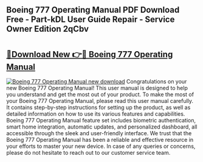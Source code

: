 ## Boeing 777 Operating Manual PDF Download Free - Part-kDL User Guide Repair - Service Owner Edition 2qCbv

# <h2><a href="http://bc26904.oget.top/?id=Boeing+777+Operating+Manual">🔗Download New 👉🔴 Boeing 777 Operating Manual</a></h2>

[![Boeing 777 Operating Manual new download](https://i.imgur.com/5g1atiW.png)](http://bc26904.oget.top/?id=Boeing+777+Operating+Manual)
Congratulations on your new Boeing 777 Operating Manual! This user manual is designed to help you understand and get the most out of your product. To make the most of your Boeing 777 Operating Manual, please read this user manual carefully. It contains step-by-step instructions for setting up the product, as well as detailed information on how to use its various features and capabilities. Boeing 777 Operating Manual feature set includes biometric authentication, smart home integration, automatic updates, and personalized dashboard, all accessible through the sleek and user-friendly interface. We trust that the Boeing 777 Operating Manual has been a reliable and effective resource in your efforts to master your new device. In case of any queries or concerns, please do not hesitate to reach out to our customer service team.
